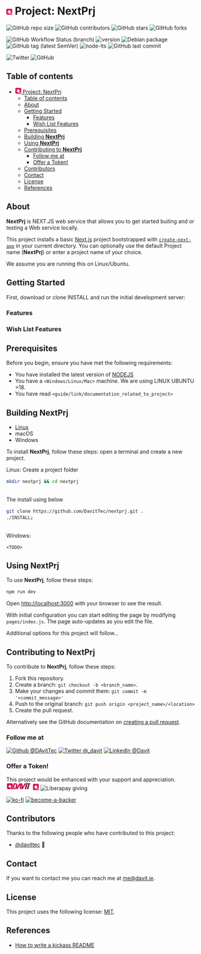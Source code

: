 # [<img src="https://github.com/DavitTec/DavitTec/blob/master/logo/logo.svg" alt="Davit" width="16"/>](https://github.com/DavitTec) Project: NextPrj

<!--- These are examples. See https://shields.io for others or to customize this set of shields. You might want to include dependencies, project status and licence info here --->
![GitHub repo size](https://img.shields.io/github/repo-size/DavitTec/Package_Template)
![GitHub contributors](https://img.shields.io/github/contributors/DavitTec/Package_Template)
![GitHub stars](https://img.shields.io/github/stars/DavitTec/Package_Template?style=social)
![GitHub forks](https://img.shields.io/github/forks/DavitTec/Package_Template?style=social)

<!--- Version & Git Hub Pages --->
![GitHub Workflow Status (branch)](https://img.shields.io/github/workflow/status/DavitTec/Package_Template/pages%20build%20and%20deployment/gh-pages)
![version](https://img.shields.io/badge/build-0.1.0-green?style=social)
![Debian package](https://img.shields.io/debian/v/bash/unstable?color=red&label=bash&style=social)
![GitHub tag (latest SemVer)](https://img.shields.io/github/v/tag/DavitTec/Package_Template?label=version&logo=davit&sort=semver)
![node-lts](https://img.shields.io/node/v/Package_Template?color=%23750e35&style=social)
![GitHub last commit](https://img.shields.io/github/last-commit/davittec/Package_Template?color=%23750e35&style=social)

<!--- supporters --->
![Twitter](https://img.shields.io/twitter/follow/_davit?style=social)
![GitHub](https://img.shields.io/github/followers/davittec?style=social)

## Table of contents
- [<img src="https://github.com/DavitTec/DavitTec/blob/master/logo/logo.svg" alt="Davit" width="16"/> Project: NextPrj](#-project-nextprj)
  - [Table of contents](#table-of-contents)
  - [About](#about)
  - [Getting Started](#getting-started)
    - [Features](#features)
    - [Wish List Features](#wish-list-features)
  - [Prerequisites](#prerequisites)
  - [Building **NextPrj**](#building-nextprj)
  - [Using **NextPrj**](#using-nextprj)
  - [Contributing to **NextPrj**](#contributing-to-nextprj)
    - [Follow me at](#follow-me-at)
    - [Offer a Token!](#offer-a-token)
  - [Contributors](#contributors)
  - [Contact](#contact)
  - [License](#license)
  - [References](#references)


## About
**NextPrj** is NEXT.JS web service that allows you to get started builing and or testing a Web service locally.

This project installs a basic [Next.js](https://nextjs.org/) project bootstrapped with [`create-next-app`](https://github.com/vercel/next.js/tree/canary/packages/create-next-app) in your current directory. You can optionally use the default Project name (__NextPrj__) or enter a project name of your choice.  

We assume you are running this on Linux/Ubuntu.

## Getting Started
First, download or clone INSTALL and run the initial development server:

### Features
  
### Wish List Features
  
## Prerequisites

Before you begin, ensure you have met the following requirements:
<!--- These are just example requirements. Add, duplicate or remove as required --->
* You have installed the latest version of [NODEJS](https://nodejs.org/en/download/)
* You have a `<Windows/Linux/Mac>` machine. We are using LINUX UBUNTU >18.
* You have read `<guide/link/documentation_related_to_project>`<TODO>

## Building **NextPrj**

  - [Linux](#Linux)
  - macOS
  - Windows
  
To install **NextPrj**, follow these steps:
open a terminal and create a new project. 
  
Linux:
Create a project folder
  
```bash
mkdir nextprj && cd nextprj
  
```

  The install using below
  
```bash
git clone https://github.com/DavitTec/nextprj.git .
./INSTALL;
  
```

Windows:
```
<TODO> 
```
## Using **NextPrj**

To use **NextPrj**, follow these steps:
```bash
npm run dev
```
Open [http://localhost:3000](http://localhost:3000) with your browser to see the result.

With initial configuration you can start editing the page by modifying `pages/index.js`. 
The page auto-updates as you edit the file.

Additional options for this project will follow...

## Contributing to **NextPrj**
<!--- If your README is long or you have some specific process or steps you want contributors to follow, consider creating a separate CONTRIBUTING.md file--->
To contribute to **NextPrj**, follow these steps:

1. Fork this repository.
2. Create a branch: `git checkout -b <branch_name>`.
3. Make your changes and commit them: `git commit -m '<commit_message>'`
4. Push to the original branch: `git push origin <project_name>/<location>`
5. Create the pull request.

Alternatively see the GitHub documentation on [creating a pull request](https://help.github.com/en/github/collaborating-with-issues-and-pull-requests/creating-a-pull-request).
  
### Follow me at
<a href="https://github.com/DavitTec/"><img alt="Github @DAvitTec" src="https://img.shields.io/static/v1?logo=github&message=Github&color=black&style=flat-square&label=" /></a> <a href="https://twitter.com/_davit/"><img alt="Twitter @_davit" src="https://img.shields.io/static/v1?logo=twitter&message=Twitter&color=black&style=flat-square&label=" /></a> <a href="https://www.linkedin.com/company/davit/about/"><img alt="LinkedIn @Davit" src="https://img.shields.io/static/v1?logo=linkedin&message=LinkedIn&color=black&style=flat-square&label=&link=https://twitter.com/_davit" /></a>


<!--- FUNDING --->
### Offer a Token!
This project would be enhanced with your support and appreciation. 
<a href="https://davit.ie/"><img border="0" alt="DAVIT" src="https://raw.githubusercontent.com/DavitTec/dotfiles/master/img/DAVIT2.png" height="20"></a>
[<img src="https://github.com/DavitTec/DavitTec/blob/master/logo/logo.svg" alt="Davit" width="16"/>](https://github.com/DavitTec)   ![Liberapay giving](https://img.shields.io/liberapay/gives/DavitTec?color=dc1c5c&label=giving&logo=https%3A%2F%2Fgithub.com%2FDavitTec%2Fdavittec.github.io%2Fblob%2Fmaster%2Fassets%2Fimg%2Ffavicon.svg&style=social)

[![ko-fi](https://ko-fi.com/img/githubbutton_sm.svg)](https://ko-fi.com/DavitTec)
[![become-a-backer](https://opencollective.com/fileit/backers.svg?width=890)](https://opencollective.com/fileit#backers)


## Contributors

Thanks to the following people who have contributed to this project:

* [@davittec](https://github.com/davittec) 📖


## Contact

If you want to contact me you can reach me at me@davit.ie.

## License
<!--- If you're not sure which open license to use see https://choosealicense.com/--->
This project uses the following license: [MIT](https://github.com/DavitTec/nextprj/blob/master/LICENSE).

  
##  References
 * [How to write a kickass README](https://dev.to/scottydocs/how-to-write-a-kickass-readme-5af9)
  
  
